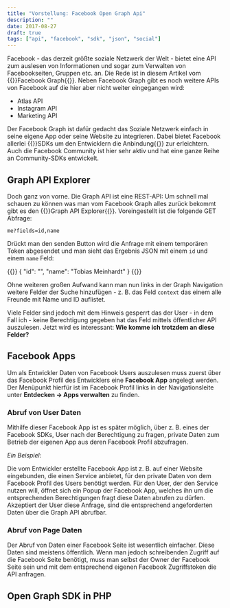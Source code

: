```yaml
---
title: "Vorstellung: Facebook Open Graph Api"
description: ""
date: 2017-08-27
draft: true
tags: ["api", "facebook", "sdk", "json", "social"]
---
```


Facebook - das derzeit größte soziale Netzwerk der Welt - bietet eine API zum auslesen von Informationen und sogar zum Verwalten von Facebookseiten, Gruppen etc. an. Die Rede ist in diesem Artikel vom {{<link href="https://developers.facebook.com/docs/graph-api" target="_blank">}}Facebook Graph{{</link>}}. Neben Facebook Graph gibt es noch weitere APIs von Facebook auf die hier aber nicht weiter eingegangen wird:

- Atlas API
- Instagram API
- Marketing API

Der Facebook Graph ist dafür gedacht das Soziale Netzwerk einfach in seine eigene App oder seine Website zu integrieren. Dabei bietet Facebook allerlei {{<link href="https://developers.facebook.com/docs/apis-and-sdks" target="_blank">}}SDKs um den Entwicklern die Anbindung{{</link>}} zur erleichtern. Auch die Facebook Community ist hier sehr aktiv und hat eine ganze Reihe an Community-SDKs entwickelt.

## Graph API Explorer

Doch ganz von vorne. Die Graph API ist eine REST-API: Um schnell mal schauen zu können was man vom Facebook Graph alles zurück bekommt gibt es den {{<link href="https://developers.facebook.com/tools/explorer/" target="_blank">}}Graph API Explorer{{</link>}}. Voreingestellt ist die folgende GET Abfrage:

`me?fields=id,name`

Drückt man den senden Button wird die Anfrage mit einem temporären Token abgesendet und man sieht das Ergebnis JSON mit einem `id` und einem `name` Feld:

{{<highlight json>}}
{
  "id": "<hier steht die ID meine Accounts>",
  "name": "Tobias Meinhardt"
}
{{</highlight>}}

Ohne weiteren großen Aufwand kann man nun links in der Graph Navigation weitere Felder der Suche hinzufügen - z. B. das Feld `context` das einem alle Freunde mit Name und ID auflistet.

Viele Felder sind jedoch mit dem Hinweis gesperrt das der User - in dem Fall ich - keine Berechtigung gegeben hat das Feld mittels öffentlicher API auszulesen. Jetzt wird es interessant: **Wie komme ich trotzdem an diese Felder?**

## Facebook Apps

Um als Entwickler Daten von Facebook Users auszulesen muss zuerst über das Facebook Profil des Entwicklers eine **Facebook App** angelegt werden. Der Menüpunkt hierfür ist im Facebook Profil links in der Navigationsleite unter **Entdecken -> Apps verwalten** zu finden.

### Abruf von User Daten

Mithilfe dieser Facebook App ist es später möglich, über z. B. eines der Facebook SDKs, User nach der Berechtigung zu fragen, private Daten zum Betrieb der eigenen App aus deren Facebook Profil abzufragen. 

*Ein Beispiel:*

Die vom Entwickler erstellte Facebook App ist z. B. auf einer Website eingebunden, die einen Service anbietet, für den private Daten von dem Facebook Profil des Users benötigt werden. Für den User, der den Service nutzen will, öffnet sich ein Popup der Facebook App, welches ihn um die entsprechenden Berechtigungen fragt diese Daten abrufen zu dürfen. Akzeptiert der User diese Anfrage, sind die entsprechend angeforderten Daten über die Graph API abrufbar.

### Abruf von Page Daten

Der Abruf von Daten einer Facebook Seite ist wesentlich einfacher. Diese Daten sind meistens öffentlich. Wenn man jedoch schreibenden Zugriff auf die Facebook Seite benötigt, muss man selbst der Owner der Facebook Seite sein und mit dem entsprechend eigenen Facebook Zugriffstoken die API anfragen.

## Open Graph SDK in PHP

